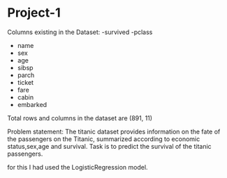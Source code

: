# Project-1

Columns existing in the Dataset:
-survived
-pclass
-	name
-	sex
-	age
-	sibsp
-	parch
-	ticket
-	fare
-	cabin
-	embarked


Total rows and columns in the dataset are (891, 11)

Problem statement:
The titanic dataset provides information on the fate of the passengers on the Titanic, summarized according to economic status,sex,age and survival.
Task is to predict the survival of the titanic passengers.

for this I had used the LogisticRegression model.
